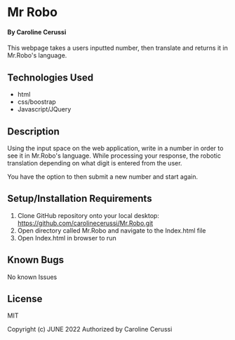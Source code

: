 
# Mr Robo 

#### By Caroline Cerussi 

#### 
This webpage takes a users inputted number, then translate and returns it in Mr.Robo's language.

## Technologies Used

* html
* css/boostrap
* Javascript/JQuery

## Description

Using the input space on the web application, write in a number in order to see it in Mr.Robo's language.
While processing your response, the robotic translation depending on what digit is entered from the user.

You have the option to then submit a new number and start again.


## Setup/Installation Requirements

1. Clone GitHub repository onto your local desktop: https://github.com/carolinecerussi/Mr.Robo.git
2. Open directory called Mr.Robo and navigate to the Index.html file 
3. Open Index.html in browser to run

## Known Bugs
 
 No known Issues

## License

MIT

Copyright (c) JUNE 2022 Authorized by Caroline Cerussi 
